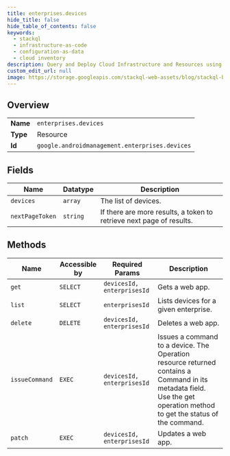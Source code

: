 ```yaml
---
title: enterprises.devices
hide_title: false
hide_table_of_contents: false
keywords:
  - stackql
  - infrastructure-as-code
  - configuration-as-data
  - cloud inventory
description: Query and Deploy Cloud Infrastructure and Resources using SQL
custom_edit_url: null
image: https://storage.googleapis.com/stackql-web-assets/blog/stackql-blog-post-featured-image.png
---
```

  
    

## Overview
<table><tbody>
<tr><td><b>Name</b></td><td><code>enterprises.devices</code></td></tr>
<tr><td><b>Type</b></td><td>Resource</td></tr>
<tr><td><b>Id</b></td><td><code>google.androidmanagement.enterprises.devices</code></td></tr>
</tbody></table>

## Fields
| Name | Datatype | Description |
| ---- | -------- | ----------- |
| `devices` | `array` | The list of devices. |
| `nextPageToken` | `string` | If there are more results, a token to retrieve next page of results. |
## Methods
| Name | Accessible by | Required Params | Description |
| ---- | ------------- | --------------- | ----------- |
| `get` | `SELECT` | `devicesId, enterprisesId` | Gets a web app. |
| `list` | `SELECT` | `enterprisesId` | Lists devices for a given enterprise. |
| `delete` | `DELETE` | `devicesId, enterprisesId` | Deletes a web app. |
| `issueCommand` | `EXEC` | `devicesId, enterprisesId` | Issues a command to a device. The Operation resource returned contains a Command in its metadata field. Use the get operation method to get the status of the command. |
| `patch` | `EXEC` | `devicesId, enterprisesId` | Updates a web app. |
